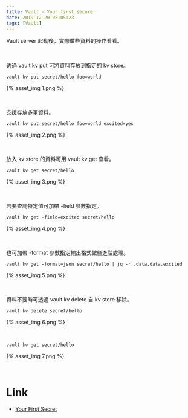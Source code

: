 ```yaml
---
title: Vault - Your first secure
date: 2019-12-20 08:05:23
tags: [Vault]
---
```


Vault server 起動後，實際做些資料的操作看看。  

<!-- More -->

</br>


透過 vault kv put 可將資料存放到指定的 kv store。  

    vault kv put secret/hello foo=world

{% asset_img 1.png %}

</br>



支援存放多筆資料。  

    vault kv put secret/hello foo=world excited=yes

{% asset_img 2.png %}

</br>


放入 kv store 的資料可用 vault kv get 查看。

    vault kv get secret/hello

{% asset_img 3.png %}

</br>


若要查詢特定值可加帶 -field 參數指定。

    vault kv get -field=excited secret/hello

{% asset_img 4.png %}

</br>


也可加帶 -format 參數指定輸出格式做些進階處理。  

    vault kv get -format=json secret/hello | jq -r .data.data.excited

{% asset_img 5.png %}

</br>


資料不要時可透過 vault kv delete 自 kv store 移除。  

    vault kv delete secret/hello

{% asset_img 6.png %}

</br>


    vault kv get secret/hello

{% asset_img 7.png %}

</br>


Link
====
* [Your First Secret](https://learn.hashicorp.com/vault/getting-started/first-secret)
